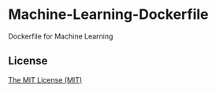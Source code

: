 # Machine-Learning-Dockerfile
Dockerfile for Machine Learning

## License
[The MIT License (MIT)](LICENSE)
